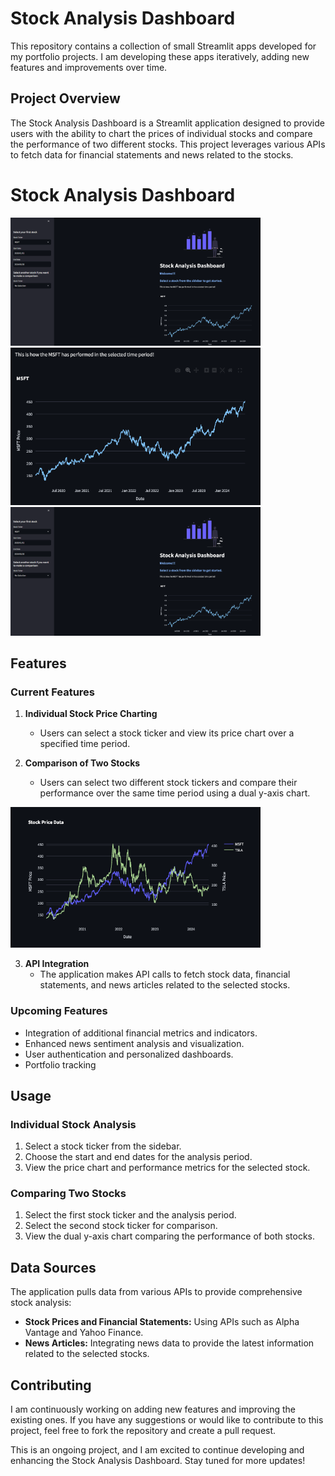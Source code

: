 # Stock Analysis Dashboard

This repository contains a collection of small Streamlit apps developed for my portfolio projects. 
I am developing these apps iteratively, adding new features and improvements over time.

## Project Overview

The Stock Analysis Dashboard is a Streamlit application designed to provide users with the ability to chart the prices of individual stocks and compare the performance of two different stocks. This project leverages various APIs to fetch data for financial statements and news related to the stocks.

# Stock Analysis Dashboard
<img src="logos/stock_dashboard_1.png" alt="Stock Dashboard" width="400"/>
<img src="logos/single_stock.png" alt="Single Stock" width="400"/>


<img src="Stock-App-Testing/logos/stock_dashboard_1.png" alt="Stock Dashboard" width="400"/>

## Features

### Current Features

1. **Individual Stock Price Charting**
   - Users can select a stock ticker and view its price chart over a specified time period.

2. **Comparison of Two Stocks**
   - Users can select two different stock tickers and compare their performance over the same time period using a dual y-axis chart.

<img src="Stock-App-Testing/logos/Stock-Comparisons.png" alt="Stock-Comparisons" width="400"/>


3. **API Integration**
   - The application makes API calls to fetch stock data, financial statements, and news articles related to the selected stocks.

### Upcoming Features

- Integration of additional financial metrics and indicators.
- Enhanced news sentiment analysis and visualization.
- User authentication and personalized dashboards.
- Portfolio tracking
## Usage

### Individual Stock Analysis

1. Select a stock ticker from the sidebar.
2. Choose the start and end dates for the analysis period.
3. View the price chart and performance metrics for the selected stock.

### Comparing Two Stocks

1. Select the first stock ticker and the analysis period.
2. Select the second stock ticker for comparison.
3. View the dual y-axis chart comparing the performance of both stocks.

## Data Sources

The application pulls data from various APIs to provide comprehensive stock analysis:

- **Stock Prices and Financial Statements:** Using APIs such as Alpha Vantage and Yahoo Finance.
- **News Articles:** Integrating news data to provide the latest information related to the selected stocks.

## Contributing

I am continuously working on adding new features and improving the existing ones. If you have any suggestions or would like to contribute to this project, feel free to fork the repository and create a pull request.


This is an ongoing project, and I am excited to continue developing and enhancing the Stock Analysis Dashboard. Stay tuned for more updates!

